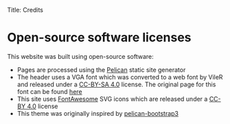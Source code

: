 Title: Credits

# Open-source software licenses

This website was built using open-source software:

* Pages are processed using the [Pelican](https://getpelican.com/) static site generator
* The header uses a VGA font which was converted to a web font by VileR and released under a [CC-BY-SA 4.0](https://creativecommons.org/licenses/by-sa/4.0/) license. The original page for this font can be found [here](https://int10h.org/oldschool-pc-fonts/)
* This site uses [FontAwesome](https://fontawesome.com/) SVG icons which are released under a [CC-BY 4.0](https://creativecommons.org/licenses/by/4.0/) license
* This theme was originally inspired by [pelican-bootstrap3](https://github.com/getpelican/pelican-themes/tree/master/pelican-bootstrap3)
